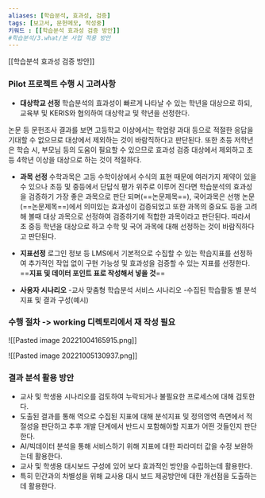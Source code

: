 ```yaml
---
aliases: [학습분석, 효과성, 검증]
tags: [보고서, 문헌메모, 작성중]
키워드 : [[학습분석 효과성 검증 방안]]
#학습분석/3.what/본 사업 적용 방안
---
```

[[학습분석 효과성 검증 방안]]

### Pilot 프로젝트 수행 시 고려사항
+ **대상학교 선정**
학습분석의 효과성이 빠르게 나타날 수 있는 학년을 대상으로 하되, 교육부 및 KERIS와 협의하여 대상학교 및 학년을 선정한다. 

논문 등 문헌조사 결과를 보면 고등학교 이상에서는 학업량 과대 등으로 적절한 응답을 기대할 수 없으므로 대상에서 제외하는 것이 바람직하다고 판단된다.
또한 초등 저학년은 학습 시, 부모님 등의 도움이 필요할 수 있으므로 효과성 검증 대상에서 제외하고 초등  4학년 이상을 대상으로 하는 것이 적절하다.
+ **과목 선정**
수학과목은 고등 수학이상에서 수식의 표현 때문에 여러가지 제약이 있을 수 있으나 초등 및 중등에서 단답식 평가 위주로 이루어 진다면 학습분석의 효과성을 검증하기 가장 좋은 과목으로 판단 되며(==논문제목==), 국어과목은 선행 논문(==논문제목==)에서 의미있는 효과성이 검증되었고 또한 과목의 중요도 등을 고려해 볼때 대상 과목으로 선정하여 검증하기에 적합한 과목이라고 판단된다.
따라서 초 중등 학년을 대상으로 하고 수학 및 국어 과목에 대해 선정하는 것이 바람직하다고 판단된다.

+ **지표선정**
로그인 정보 등 LMS에서 기본적으로 수집할 수 있는 학습지표를 선정하여 추가적인 작업 없이 구현 가능성 및 효과성을 검증할 수 있는 지표를 선정한다.
==**지표 및 데이터 포인트 표로 작성해서 넣을 것**==  

+ **사용자 시나리오**
  -교사 맞춤형 학습분석 서비스 시나리오
  -수집된 학습활동 별 분석 지표 및 결과 구성(예시)



### 수행 절차 -> working 디렉토리에서 재 작성 필요
![[Pasted image 20221004165915.png]]


![[Pasted image 20221005130937.png]]



### 결과 분석 활용 방안
+ 교사 및 학생용 시나리오를 검토하여 누락되거나 불필요한 프로세스에 대해 검토한다.
+ 도출된 결과를 통해 역으로 수집된 지표에 대해 분석지표 및 정의영역 측면에서  적절성을 판단하고 추후 개발 단계에서 반드시 포함해야할 지표가 어떤 것들인지 판단한다.
+ AI/빅데이터 분석을 통해 서비스하기 위해 지표에 대한 파라미터 값을 수정 보완하는데 활용한다.
+ 교사 및 학생용 대시보드 구성에 있어 보다 효과적인 방안을 수립하는데 활용한다.
+ 특히 민간과의 차별성을 위해 교사용 대시 보드 제공방안에 대한 개선점을 도출하는데 활용한다.



